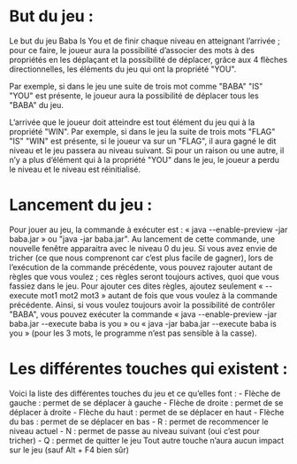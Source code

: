 # But du jeu :
Le but du jeu Baba Is You et de finir chaque niveau en atteignant l’arrivée ; pour ce faire, le joueur aura la possibilité d’associer des mots à des propriétés en les déplaçant et la possibilité de déplacer, grâce aux 4 flèches directionnelles, les éléments du jeu qui ont la propriété "YOU".

Par exemple, si dans le jeu une suite de trois mot comme "BABA" "IS" "YOU" est présente, le joueur aura la possibilité de déplacer tous les "BABA" du jeu.

L’arrivée que le joueur doit atteindre est tout élément du jeu qui à la propriété "WIN". Par exemple, si dans le jeu la suite de trois mots "FLAG" "IS" "WIN" est présente, si le joueur va sur un "FLAG", il aura gagné le dit niveau et le jeu passera au niveau suivant.
Si pour un raison ou une autre, il n’y a plus d’élément qui à la propriété "YOU" dans le jeu, le joueur a perdu le niveau et le niveau est réinitialisé.


# Lancement du jeu :
Pour jouer au jeu, la commande à exécuter est :
« java --enable-preview -jar baba.jar » ou "java -jar baba.jar".
Au lancement de cette commande, une nouvelle fenêtre apparaitra avec le niveau 0 du jeu.
Si vous avez envie de tricher (ce que nous comprenont car c’est plus facile de
gagner), lors de l’exécution de la commande précédente, vous pouvez rajouter autant
de règles que vous voulez ; ces règles seront toujours actives, quoi que vous fassiez
dans le jeu.
Pour ajouter ces dites règles, ajoutez seulement « --execute mot1 mot2 mot3 » autant
de fois que vous voulez à la commande précédente.
Ainsi, si vous voulez toujours avoir la possibilité de contrôler "BABA", vous pouvez exécuter la commande « java --enable-preview -jar baba.jar --execute baba is you » ou « java -jar baba.jar --execute baba is you » (pour les 3 mots, le programme n’est pas sensible à la casse).

# Les différentes touches qui existent :
Voici la liste des différentes touches du jeu et ce qu’elles font :
    - Flèche de gauche : permet de se déplacer à gauche
    - Flèche de droite : permet de se déplacer à droite
    - Flèche du haut : permet de se déplacer en haut
    - Flèche du bas : permet de se déplacer en bas
    - R : permet de recommencer le niveau actuel
    - N : permet de passe au niveau suivant (oui c’est pour tricher)
    - Q : permet de quitter le jeu
Tout autre touche n’aura aucun impact sur le jeu (sauf Alt + F4 bien sûr)
